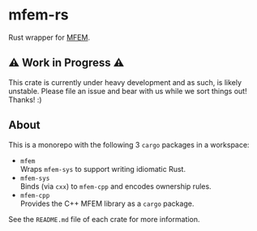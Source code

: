 # mfem-rs

Rust wrapper for [MFEM](https://mfem.org/).

## ⚠️ Work in Progress ⚠️

This crate is currently under heavy development and as such, is likely unstable. Please file an issue and bear with us while we sort things out! Thanks! :)

## About

This is a monorepo with the following 3 `cargo` packages in a workspace:
- `mfem`  
  Wraps `mfem-sys` to support writing idiomatic Rust.
- `mfem-sys`  
  Binds (via `cxx`) to `mfem-cpp` and encodes ownership rules.
- `mfem-cpp`  
  Provides the C++ MFEM library as a `cargo` package.

See the `README.md` file of each crate for more information.

